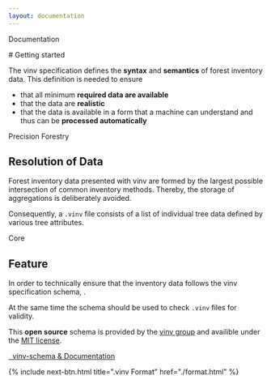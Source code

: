 ```yaml
---
layout: documentation
---
```


<p class="h5">
  <span class="subtitle point-before hp">Documentation</span>
</p>
# Getting started

The <span class="heighlight">vinv</span>  specification defines the **syntax** and **semantics** of forest inventory data. This definition is needed to ensure 
- that all minimum **required data are available**
- that the data are **realistic**
- that the data is available in a form that a machine can understand and thus can be **processed automatically**

<p class="h5">
  <span class="subtitle point-before hp">Precision Forestry</span>
</p>
<h2 class="m-0">Resolution of Data</h2>

Forest inventory data presented with <span class="heighlight">vinv</span> are formed by the largest possible intersection of common inventory methods. Thereby, the storage of aggregations is deliberately avoided.

Consequently, a `.vinv` file consists of a list of individual tree data defined by various tree attributes.

<p class="h5">
  <span class="subtitle point-before hp">Core</span>
</p>
<h2 class="m-0">Feature</h2>

In order to technically ensure that the inventory data follows the vinv specification schema, .

At the same time the schema should be used to check `.vinv` files for validity.

This **open source** schema is provided by the <a href="/group">vinv group</a> and availible under the <a href="https://choosealicense.com/licenses/mit/" rel="noreferrer" target="_blank">MIT license</a>. 
 
<a class="btn btn-outline-dark" href="https://github.com/vinv-group/vinv-schema" target="_blank" rel="noreferrer">
        <i class="bi-github" role="img" aria-label="GitHub"></i>&nbsp;
        vinv-schema & Documentation
</a>

{% include next-btn.html 
    title=".vinv Format"
    href="./format.html"
%}
